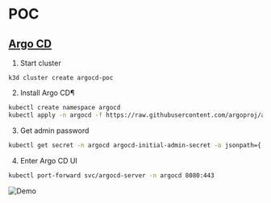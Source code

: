 # POC

## [Argo CD](https://youtu.be/wnxkhadK5AY)

1. Start cluster
```
k3d cluster create argocd-poc
```

2. Install Argo CD¶

```sh
kubectl create namespace argocd
kubectl apply -n argocd -f https://raw.githubusercontent.com/argoproj/argo-cd/stable/manifests/install.yaml
```

3. Get admin password
```sh
kubectl get secret -n argocd argocd-initial-admin-secret -o jsonpath={.data.password} | base64 --decode
```

4. Enter Argo CD UI
```sh
kubectl port-forward svc/argocd-server -n argocd 8080:443
```

![Demo](ArgoCD-POC.gif)